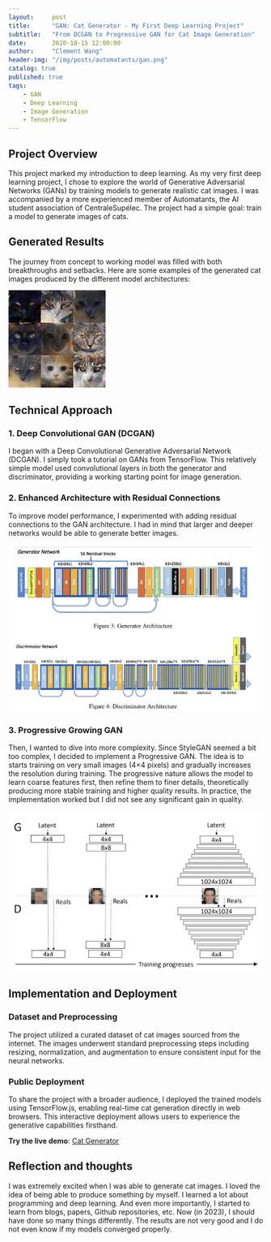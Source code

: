 ```yaml
---
layout:     post
title:      "GAN: Cat Generator - My First Deep Learning Project"
subtitle:   "From DCGAN to Progressive GAN for Cat Image Generation"
date:       2020-10-15 12:00:00
author:     "Clement Wang"
header-img: "/img/posts/automatants/gan.png"
catalog: true
published: true
tags:
    - GAN
    - Deep Learning
    - Image Generation
    - TensorFlow
---
```



## Project Overview

This project marked my introduction to deep learning. As my very first deep learning project, I chose to explore the world of Generative Adversarial Networks (GANs) by training models to generate realistic cat images. I was accompanied by a more experienced member of Automatants, the AI student association of CentraleSupélec. The project had a simple goal: train a model to generate images of cats.

## Generated Results

The journey from concept to working model was filled with both breakthroughs and setbacks. Here are some examples of the generated cat images produced by the different model architectures:

![Generated cats](/img/posts/automatants/gan.png)

## Technical Approach

### 1. Deep Convolutional GAN (DCGAN)
I began with a Deep Convolutional Generative Adversarial Network (DCGAN). I simply took a tutorial on GANs from TensorFlow. This relatively simple model used convolutional layers in both the generator and discriminator, providing a working starting point for image generation.

### 2. Enhanced Architecture with Residual Connections
To improve model performance, I experimented with adding residual connections to the GAN architecture. I had in mind that larger and deeper networks would be able to generate better images.

![Residual Connections](/img/posts/automatants/residual_gan.png)

### 3. Progressive Growing GAN
Then, I wanted to dive into more complexity. Since StyleGAN seemed a bit too complex, I decided to implement a Progressive GAN. The idea is to starts training on very small images (4×4 pixels) and gradually increases the resolution during training. The progressive nature allows the model to learn coarse features first, then refine them to finer details, theoretically producing more stable training and higher quality results. In practice, the implementation worked but I did not see any significant gain in quality.

![Progressive Growing GAN](/img/posts/automatants/progressive_gan.png)

## Implementation and Deployment

### Dataset and Preprocessing
The project utilized a curated dataset of cat images sourced from the internet. The images underwent standard preprocessing steps including resizing, normalization, and augmentation to ensure consistent input for the neural networks.


### Public Deployment
To share the project with a broader audience, I deployed the trained models using TensorFlow.js, enabling real-time cat generation directly in web browsers. This interactive deployment allows users to experience the generative capabilities firsthand.

**Try the live demo**: [Cat Generator](https://automatants.cs-campus.fr/projects/cat-generator)

## Reflection and thoughts

I was extremely excited when I was able to generate cat images. I loved the idea of being able to produce something by myself. I learned a lot about programming and deep learning. And even more importantly, I started to learn from blogs, papers, Github repositories, etc. Now (in 2023), I should have done so many things differently. The results are not very good and I do not even know if my models converged properly.